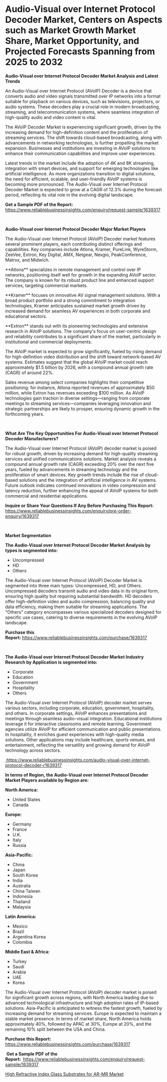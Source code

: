 <p><h1>Audio-Visual over Internet Protocol Decoder Market, Centers on Aspects such as Market Growth Market Share, Market Opportunity, and Projected Forecasts Spanning from 2025 to 2032</h1></p><p><strong>Audio-Visual over Internet Protocol Decoder Market Analysis and Latest Trends</strong></p>
<p><p>An Audio-Visual over Internet Protocol (AVoIP) Decoder is a device that converts audio and video signals transmitted over IP networks into a format suitable for playback on various devices, such as televisions, projectors, or audio systems. These decoders play a crucial role in modern broadcasting, streaming, and telecommunication systems, where seamless integration of high-quality audio and video content is vital.</p><p>The AVoIP Decoder Market is experiencing significant growth, driven by the increasing demand for high-definition content and the proliferation of streaming services. The shift towards cloud-based broadcasting, along with advancements in networking technologies, is further propelling the market expansion. Businesses and institutions are investing in AVoIP solutions to enhance their communication capabilities and improve user experiences.</p><p>Latest trends in the market include the adoption of 4K and 8K streaming, integration with smart devices, and support for emerging technologies like artificial intelligence. As more organizations transition to digital solutions, the need for efficient, scalable, and user-friendly AVoIP systems is becoming more pronounced. The Audio-Visual over Internet Protocol Decoder Market is expected to grow at a CAGR of 12.3% during the forecast period, reflecting its vital role in the evolving digital landscape.</p></p>
<p><strong>Get a Sample PDF of the Report:&nbsp;</strong> <a href="https://www.reliablebusinessinsights.com/enquiry/request-sample/1639317?utm_campaign=3032&utm_medium=2&utm_source=Github&utm_content=ia&utm_term=06042025&utm_id=audio-visual-over-internet-protocol-decoder">https://www.reliablebusinessinsights.com/enquiry/request-sample/1639317</a></p>
<p>&nbsp;</p>
<p><strong>Audio-Visual over Internet Protocol Decoder Major Market Players</strong></p>
<p><p>The Audio-Visual over Internet Protocol (AVoIP) Decoder market features several prominent players, each contributing distinct offerings and capabilities. Key companies include Atlona, Kramer, PureLink, WyreStorm, ZeeVee, Extron, Key Digital, AMX, Netgear, Nexgio, PeakConference, Matrox, and Midwich.</p><p>**Atlona** specializes in remote management and control over IP networks, positioning itself well for growth in the expanding AVoIP sector. The company is known for its robust product line and enhanced support services, targeting commercial markets.</p><p>**Kramer** focuses on innovative AV signal management solutions. With a broad product portfolio and a strong commitment to integration technologies, Kramer anticipates sustained market growth driven by increased demand for seamless AV experiences in both corporate and educational sectors.</p><p>**Extron** stands out with its pioneering technologies and extensive research in AVoIP solutions. The company's focus on user-centric design and reliability contributes to a significant share of the market, particularly in institutional and commercial deployments.</p><p>The AVoIP market is expected to grow significantly, fueled by rising demand for high-definition video distribution and the shift toward network-based AV systems. Estimates suggest that the global AVoIP market could reach approximately $1.5 billion by 2026, with a compound annual growth rate (CAGR) of around 22%.</p><p>Sales revenue among select companies highlights their competitive positioning: for instance, Atlona reported revenues of approximately $50 million, while Extron has revenues exceeding $100 million. As AVoIP technologies gain traction in diverse settings—ranging from corporate meetings to streaming services—companies leveraging innovation and strategic partnerships are likely to prosper, ensuring dynamic growth in the forthcoming years.</p></p>
<p>&nbsp;</p>
<p><strong>What Are The Key Opportunities For Audio-Visual over Internet Protocol Decoder Manufacturers?</strong></p>
<p><p>The Audio-Visual over Internet Protocol (AVoIP) decoder market is poised for robust growth, driven by increasing demand for high-quality streaming services and unified communications solutions. Market analysis reveals a compound annual growth rate (CAGR) exceeding 20% over the next five years, fueled by advancements in streaming technology and the proliferation of smart devices. Key growth trends include the rise of cloud-based solutions and the integration of artificial intelligence in AV systems. Future outlook indicates continued innovations in video compression and latency reduction, further enhancing the appeal of AVoIP systems for both commercial and residential applications.</p></p>
<p><strong>Inquire or Share Your Questions If Any Before Purchasing This Report:</strong> <a href="https://www.reliablebusinessinsights.com/enquiry/pre-order-enquiry/1639317?utm_campaign=3032&utm_medium=2&utm_source=Github&utm_content=ia&utm_term=06042025&utm_id=audio-visual-over-internet-protocol-decoder">https://www.reliablebusinessinsights.com/enquiry/pre-order-enquiry/1639317</a></p>
<p>&nbsp;</p>
<p><strong>Market Segmentation</strong></p>
<p><strong>The Audio-Visual over Internet Protocol Decoder Market Analysis by types is segmented into:</strong></p>
<p><ul><li>Uncompressed</li><li>HD</li><li>Others</li></ul></p>
<p><p>The Audio-Visual over Internet Protocol (AVoIP) Decoder Market is segmented into three main types: Uncompressed, HD, and Others. Uncompressed decoders transmit audio and video data in its original form, ensuring high quality but requiring substantial bandwidth. HD decoders offer high-definition video and audio compression, balancing quality and data efficiency, making them suitable for streaming applications. The "Others" category encompasses various specialized decoders designed for specific use cases, catering to diverse requirements in the evolving AVoIP landscape.</p></p>
<p><strong>Purchase this Report:&nbsp;</strong><a href="https://www.reliablebusinessinsights.com/purchase/1639317?utm_campaign=3032&utm_medium=2&utm_source=Github&utm_content=ia&utm_term=06042025&utm_id=audio-visual-over-internet-protocol-decoder">https://www.reliablebusinessinsights.com/purchase/1639317</a></p>
<p>&nbsp;</p>
<p><strong>The Audio-Visual over Internet Protocol Decoder Market Industry Research by Application is segmented into:</strong></p>
<p><ul><li>Corporate</li><li>Education</li><li>Government</li><li>Hospitality</li><li>Others</li></ul></p>
<p><p>The Audio-Visual over Internet Protocol (AVoIP) decoder market serves various sectors, including corporate, education, government, hospitality, and others. In corporate settings, AVoIP enhances presentations and meetings through seamless audio-visual integration. Educational institutions leverage it for interactive classrooms and remote learning. Government agencies utilize AVoIP for efficient communication and public presentations. In hospitality, it enriches guest experiences with high-quality media solutions. Other applications may include healthcare, sports venues, and entertainment, reflecting the versatility and growing demand for AVoIP technology across sectors.</p></p>
<p><a href="https://www.reliablebusinessinsights.com/audio-visual-over-internet-protocol-decoder-r1639317?utm_campaign=3032&utm_medium=2&utm_source=Github&utm_content=ia&utm_term=06042025&utm_id=audio-visual-over-internet-protocol-decoder">&nbsp;https://www.reliablebusinessinsights.com/audio-visual-over-internet-protocol-decoder-r1639317</a></p>
<p><strong>In terms of Region, the Audio-Visual over Internet Protocol Decoder Market Players available by Region are:</strong></p>
<p>
    <p> <strong> North America: </strong>
        <ul>
            <li>United States</li>
            <li>Canada</li>
        </ul>
        </p> 
    <p> <strong> Europe: </strong>
        <ul>
            <li>Germany</li>
            <li>France</li>
            <li>U.K.</li>
            <li>Italy</li>
            <li>Russia</li>
        </ul>
        </p> 
    <p> <strong> Asia-Pacific: </strong>
        <ul>
            <li>China</li>
            <li>Japan</li>
            <li>South Korea</li>
            <li>India</li>
            <li>Australia</li>
            <li>China Taiwan</li>
            <li>Indonesia</li>
            <li>Thailand</li>
            <li>Malaysia</li>
        </ul>
        </p> 
    <p> <strong> Latin America: </strong>
        <ul>
            <li>Mexico</li>
            <li>Brazil</li>
            <li>Argentina Korea</li>
            <li>Colombia</li>
        </ul>
        </p> 
    <p> <strong> Middle East & Africa: </strong>
        <ul>
            <li>Turkey</li>
            <li>Saudi</li>
            <li>Arabia</li>
            <li>UAE</li>
            <li>Korea</li>
        </ul>
    </p>
    </p>
<p><p>The Audio-Visual over Internet Protocol (AVoIP) decoder market is poised for significant growth across regions, with North America leading due to advanced technological infrastructure and high adoption rates of IP-based solutions. Asia-Pacific is anticipated to witness the fastest growth, fueled by increasing demand for streaming services. Europe is expected to maintain a stable market presence. In terms of market share, North America holds approximately 40%, followed by APAC at 30%, Europe at 20%, and the remaining 10% split between the USA and China.</p></p>
<p><strong>Purchase this Report: </strong><a href="https://www.reliablebusinessinsights.com/purchase/1639317?utm_campaign=3032&utm_medium=2&utm_source=Github&utm_content=ia&utm_term=06042025&utm_id=audio-visual-over-internet-protocol-decoder">https://www.reliablebusinessinsights.com/purchase/1639317</a></p>
<p>&nbsp;<strong>Get a Sample PDF of the Report:&nbsp;&nbsp;</strong><a href="https://www.reliablebusinessinsights.com/enquiry/request-sample/1639317?utm_campaign=3032&utm_medium=2&utm_source=Github&utm_content=ia&utm_term=06042025&utm_id=audio-visual-over-internet-protocol-decoder">https://www.reliablebusinessinsights.com/enquiry/request-sample/1639317</a></p>
<p><strong></strong></p>
<p><p><a href="https://github.com/rosalinebhakta48/Market-Research-Report-List-1/blob/main/high-refractive-index-glass-substrates-for-ar-mr-market.md?utm_campaign=3032&utm_medium=2&utm_source=Github&utm_content=ia&utm_term=06042025&utm_id=audio-visual-over-internet-protocol-decoder">High Refractive Index Glass Substrates for AR-MR Market</a></p></p>
